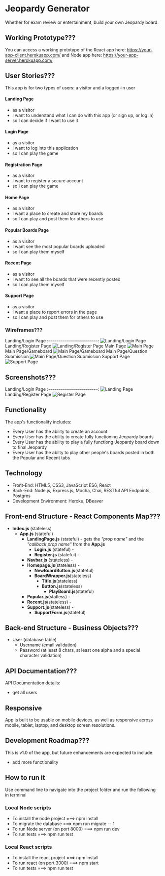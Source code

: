 # Jeopardy Generator
Whether for exam review or entertainment, build your own Jeopardy board.

## Working Prototype???
You can access a working prototype of the React app here: https://your-app-client.herokuapp.com/ and Node app here: https://your-app-server.herokuapp.com/


## User Stories???
This app is for two types of users: a visitor and a logged-in user

#### Landing Page
* as a visitor
* I want to understand what I can do with this app (or sign up, or log in)
* so I can decide if I want to use it

#### Login Page
* as a visitor
* I want to log into this application 
* so I can play the game

#### Registration Page
* as a visitor
* I want to register a secure account
* so I can play the game

#### Home Page
* as a visitor
* I want a place to create and store my boards
* so I can play and post them for others to use

#### Popular Boards Page
* as a visitor
* I want see the most popular boards uploaded
* so I can play them myself

#### Recent Page
* as a visitor
* I want to see all the boards that were recently posted
* so I can play them myself

#### Support Page
* as a visitor
* I want a place to report errors in the page
* so I can play and post them for others to use



### Wireframes???
Landing/Login Page
:-------------------------:
![Landing/Login Page](/github-images/wireframes/landing-page-wireframe.png)
Landing/Register Page
![Landing/Register Page](/github-images/wireframes/registration-page.png)
Main Page
![Main Page](/github-images/wireframes/main-page.png)
Main Page/Gameboard
![Main Page/Gameboard](/github-images/wireframes/gameboard-layout.png)
Main Page/Question Submission
![Main Page/Question Submission](/github-images/wireframes/question-submission-page.png)
Support Page
![Support Page](/github-images/wireframes/support-page.png)

## Screenshots???
Landing/Login Page
:-------------------------:
![Landing Page](/github-images/screenshots/login-page-screenshot.png)
Landing/Register Page
![Register Page](/github-images/screenshots/login-page-screenshot.png)

## Functionality
The app's functionality includes:
* Every User has the ability to create an account
* Every User has the ability to create fully functioning Jeopardy boards
* Every User has the ability to play a fully functiong Jeopardy board down to final Jeopardy
* Every User has the abilty to play other people's boards posted in both the Popular and Recent tabs


## Technology
* Front-End: HTML5, CSS3, JavaScript ES6, React
* Back-End: Node.js, Express.js, Mocha, Chai, RESTful API Endpoints, Postgres
* Development Environment: Heroku, DBeaver


## Front-end Structure - React Components Map???
* __Index.js__ (stateless)
    * __App.js__ (stateful)
        * __LandingPage.js__ (stateful) - gets the _"prop name"_ and the _"callback prop name"_ from the __App.js__
            * __Login.js__ (stateful) -
            * __Register.js__ (stateful) -
        * __Navbar.js__ (stateless) -
        * __Homepage.js__(stateless) -
            * __NewBoardButton.js__(stateful)
            * __BoardWrapper.js__(stateless)
                * __Title.js__(stateless)
                * __Button.js__(stateless)
                    * __PlayBoard.js__(stateful)
        * __Popular.js__(statless) -
        * __Recent.js__(stateless) -
        * __Support.js__(stateless) -
            * __SupportForm.js__(stateful)


## Back-end Structure - Business Objects???
* User (database table)
    * Username (email validation)
    * Password (at least 8 chars, at least one alpha and a special character validation)


## API Documentation???
API Documentation details:
* get all users

## Responsive
App is built to be usable on mobile devices, as well as responsive across mobile, tablet, laptop, and desktop screen resolutions.

## Development Roadmap???
This is v1.0 of the app, but future enhancements are expected to include:
* add more functionality

## How to run it
Use command line to navigate into the project folder and run the following in terminal

### Local Node scripts
* To install the node project ===> npm install
* To migrate the database ===> npm run migrate -- 1
* To run Node server (on port 8000) ===> npm run dev
* To run tests ===> npm run test

### Local React scripts
* To install the react project ===> npm install
* To run react (on port 3000) ===> npm start
* To run tests ===> npm run test